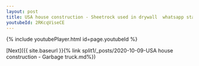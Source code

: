 ```yaml
---
layout: post
title: USA house construction - Sheetrock used in drywall  whatsapp status
youtubeId: 2RKcqViseCE
---
```


{% include youtubePlayer.html id=page.youtubeId %}

[Next]({{ site.baseurl }}{% link split1/_posts/2020-10-09-USA house construction - Garbage truck.md%})

